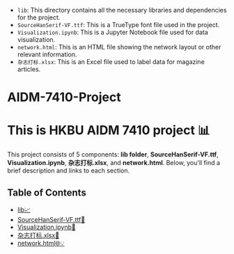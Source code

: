 - `lib`: This directory contains all the necessary libraries and dependencies for the project.
- `SourceHanSerif-VF.ttf`: This is a TrueType font file used in the project.
- `Visualization.ipynb`: This is a Jupyter Notebook file used for data visualization.
- `network.html`: This is an HTML file showing the network layout or other relevant information.
- `杂志打标.xlsx`: This is an Excel file used to label data for magazine articles.

# AIDM-7410-Project

# This is HKBU AIDM 7410 project 📊

This project consists of 5 components: **lib folder**, **SourceHanSerif-VF.ttf**, **Visualization.ipynb**, **杂志打标.xlsx**, and **network.html**. Below, you'll find a brief description and links to each section.

## Table of Contents

- [lib📈](#lib)
- [SourceHanSerif-VF.ttf🚀](#SourceHanSerif-VF.ttf)
- [Visualization.ipynb🎨](#Visualization.ipynb)
- [杂志打标.xlsx📄](#杂志打标.xlsx)
- [network.html🌐💡](#network.html)

